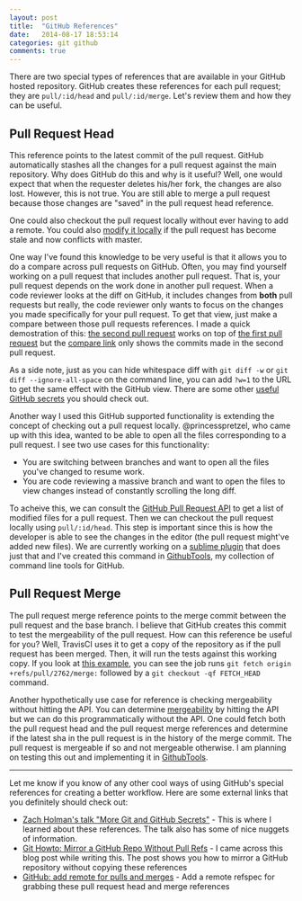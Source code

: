```yaml
---
layout: post
title:  "GitHub References"
date:   2014-08-17 18:53:14
categories: git github
comments: true
---
```


There are two special types of references that are available in your GitHub hosted repository. GitHub creates these references for each pull request; they are `pull/:id/head` and `pull/:id/merge`. Let's review them and how they can be useful.

## Pull Request Head
This reference points to the latest commit of the pull request. GitHub automatically stashes all the changes for a pull request against the main repository. Why does GitHub do this and why is it useful? Well, one would expect that when the requester deletes his/her fork, the changes are also lost. However, this is not true. You are still able to merge a pull request because those changes are "saved" in the pull request head reference.

One could also checkout the pull request locally without ever having to add a remote. You could also [modify it locally](https://help.github.com/articles/checking-out-pull-requests-locally#modifying-an-inactive-pull-request-locally) if the pull request has become stale and now conflicts with master.

One way I've found this knowledge to be very useful is that it allows you to do a compare across pull requests on GitHub. Often, you may find yourself working on a pull request that includes another pull request. That is, your pull request depends on the work done in another pull request. When a code reviewer looks at the diff on GitHub, it includes changes from **both** pull requests but really, the code reviewer only wants to focus on the changes you made specifically for your pull request. To get that view, just make a compare between those pull requests references. I made a quick demostration of this: [the second pull request](https://github.com/ivantsepp/ivantsepp.github.io/pull/8) works on top of [the first pull request](https://github.com/ivantsepp/ivantsepp.github.io/pull/7) but the [compare link](https://github.com/ivantsepp/ivantsepp.github.io/compare/pull%2F7%2Fhead...pull%2F8%2Fhead?w=1) only shows the commits made in the second pull request.

As a side note, just as you can hide whitespace diff with `git diff -w` or `git diff --ignore-all-space` on the command line, you can add `?w=1` to the URL to get the same effect with the GitHub view. There are some other [useful GitHub secrets](https://github.com/blog/967-github-secrets) you should check out.

Another way I used this GitHub supported functionality is extending the concept of checking out a pull request locally. @princesspretzel, who came up with this idea, wanted to be able to open all the files corresponding to a pull request. I see two use cases for this functionality:
- You are switching between branches and want to open all the files you've changed to resume work.
- You are code reviewing a massive branch and want to open the files to view changes instead of constantly scrolling the long diff.

To acheive this, we can consult the [GitHub Pull Request API](https://developer.github.com/v3/pulls/#list-pull-requests-files) to get a list of modified files for a pull request. Then we can checkout the pull request locally using `pull/:id/head`. This step is important since this is how the developer is able to see the changes in the editor (the pull request might've added new files). We are currently working on a [sublime plugin](https://github.com/princesspretzel/spoke) that does just that and I've created this command in [GithubTools](https://github.com/ivantsepp/github_tools), my collection of command line tools for GitHub.

## Pull Request Merge
The pull request merge reference points to the merge commit between the pull request and the base branch. I believe that GitHub creates this commit to test the mergeability of the pull request. How can this reference be useful for you? Well, TravisCI uses it to get a copy of the repository as if the pull request has been merged. Then, it will run the tests against this working copy. If you look at [this example](https://travis-ci.org/jekyll/jekyll/jobs/32736147), you can see the job runs `git fetch origin +refs/pull/2762/merge:` followed by a `git checkout -qf FETCH_HEAD` command.

Another hypothetically use case for reference is checking mergeability without hitting the API. You can determine [mergeability](https://developer.github.com/v3/pulls/#mergability) by hitting the API but we can do this programmatically without the API. One could fetch both the pull request head and the pull request merge references and determine if the latest sha in the pull request is in the history of the merge commit. The pull request is mergeable if so and not mergeable otherwise. I am planning on testing this out and implementing it in [GithubTools](https://github.com/ivantsepp/github_tools).

---
Let me know if you know of any other cool ways of using GitHub's special references for creating a better workflow. Here are some external links that you definitely should check out:
- [Zach Holman's talk "More Git and GitHub Secrets"](http://zachholman.com/talk/more-git-and-github-secrets/) - This is where I learned about these references. The talk also has some of nice nuggets of information.
- [Git Howto: Mirror a GitHub Repo Without Pull Refs](http://christoph.ruegg.name/blog/git-howto-mirror-a-github-repository-without-pull-refs.html) - I came across this blog post while writing this. The post shows you how to mirror a GitHub repository without copying these references
- [GitHub: add remote for pulls and merges](https://coderwall.com/p/3dgwcg) - Add a remote refspec for grabbing these pull request head and merge references

